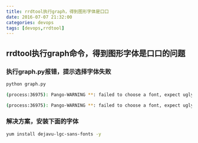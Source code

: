 ```yaml
---
title: rrdtool执行graph，得到图形字体是口口
date: 2016-07-07 21:32:00
categories: devops
tags: [devops,rrdtool]
---
```

## rrdtool执行graph命令，得到图形字体是口口的问题

### 执行graph.py报错，提示选择字体失败
``` bash
python graph.py

(process:36975): Pango-WARNING **: failed to choose a font, expect ugly output. engine-type='PangoRenderFc', script='common'

(process:36975): Pango-WARNING **: failed to choose a font, expect ugly output. engine-type='PangoRenderFc', script='latin'
```
<!--more-->
### 解决方案，安装下面的字体
``` bash
yum install dejavu-lgc-sans-fonts -y
```